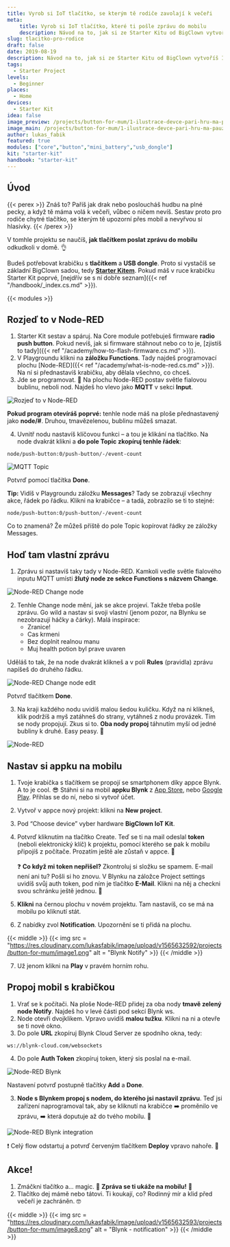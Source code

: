 ```yaml
---
title: Vyrob si IoT tlačítko, se kterým tě rodiče zavolají k večeři
meta:
    title: Vyrob si IoT tlačítko, které ti pošle zprávu do mobilu
    description: Návod na to, jak si ze Starter Kitu od BigClown vytvoříš IoT tlačítko, se kterým tě rodiče zavolají k večeři, když zrovna paříš.
slug: tlacitko-pro-rodice
draft: false
date: 2019-08-19
description: Návod na to, jak si ze Starter Kitu od BigClown vytvoříš IoT tlačítko, se kterým tě rodiče zavolají k večeři, když zrovna paříš.
tags:
  - Starter Project
levels:
  - Beginner
places:
  - Home
devices:
  - Starter Kit
idea: false
image_preview: /projects/button-for-mum/1-ilustrace-devce-pari-hru-ma-pauzu.png
image_main: /projects/button-for-mum/1-ilustrace-devce-pari-hru-ma-pauzu.png
author: lukas_fabik
featured: true
modules: ["core","button","mini_battery","usb_dongle"]
kit: "starter-kit"
handbook: "starter-kit"
---
```


## Úvod

{{< perex >}}
Znáš to? Paříš jak drak nebo posloucháš hudbu na plné pecky, a když tě máma volá k večeři, vůbec o ničem nevíš. Sestav proto pro rodiče chytré tlačítko, se kterým tě upozorní přes mobil a nevyřvou si hlasivky.
{{< /perex >}}

V tomhle projektu se naučíš, **jak tlačítkem poslat zprávu do mobilu** odkudkoli v domě. 👌

Budeš potřebovat krabičku s **tlačítkem** a **USB dongle**. Proto si vystačíš se základní BigClown sadou, tedy [**Starter Kitem**](https://shop.bigclown.com/starter-kit/). Pokud máš v ruce krabičku Starter Kit poprvé, [nejdřív se s ní dobře seznam]({{< ref "/handbook/_index.cs.md" >}}).

{{< modules >}}

## Rozjeď to v Node-RED

1. Starter Kit sestav a spáruj. Na Core module potřebuješ firmware **radio push button**. Pokud nevíš, jak si firmware stáhnout nebo co to je, [zjistíš to tady]({{< ref "/academy/how-to-flash-firmware.cs.md" >}}).
2. V Playgroundu klikni na **záložku Functions**. Tady najdeš programovací plochu [Node-RED]({{< ref "/academy/what-is-node-red.cs.md" >}}). Na ní si přednastavíš krabičku, aby dělala všechno, co chceš.
3. Jde se programovat. 🤞 Na plochu Node-RED postav světle fialovou bublinu, neboli nod. Najdeš ho vlevo jako **MQTT** v sekci **Input**.

![Rozjeď to v Node-RED](https://res.cloudinary.com/lukasfabik/image/upload/v1565632592/projects/button-for-mum/image3.png "Rozjeď to v Node-RED")

**Pokud program otevíráš poprvé:** tenhle node máš na ploše přednastavený jako **node/#**. Druhou, tmavězelenou, bublinu můžeš smazat.

4. Uvnitř nodu nastavíš klíčovou funkci – a tou je klikání na tlačítko. Na node dvakrát klikni a **do pole Topic zkopíruj tenhle řádek**:

```
node/push-button:0/push-button/-/event-count
```

![MQTT Topic](https://res.cloudinary.com/lukasfabik/image/upload/v1565632595/projects/button-for-mum/image9.png "MQTT Topic")

Potvrď pomocí tlačítka **Done**.

**Tip:** Vidíš v Playgroundu záložku **Messages**? Tady se zobrazují všechny akce, řádek po řádku. Klikni na krabičce – a tadá, zobrazilo se ti to stejné:
```
node/push-button:0/push-button/-/event-count
```
Co to znamená? Že můžeš příště do pole Topic kopírovat řádky ze záložky Messages.

## Hoď tam vlastní zprávu

1. Zprávu si nastavíš taky tady v Node-RED. Kamkoli vedle světle fialového inputu MQTT umísti **žlutý node ze sekce Functions s názvem Change**.

![Node-RED Change node](https://res.cloudinary.com/lukasfabik/image/upload/v1565632592/projects/button-for-mum/image7.png "Node-RED Change node")

2. Tenhle Change node mění, jak se akce projeví. Takže třeba pošle zprávu. Go wild a nastav si svoji vlastní (jenom pozor, na Blynku se nezobrazují háčky a čárky). Malá inspirace:
	- Zranice!
	- Cas krmeni
	- Bez doplnit realnou manu
	- Muj health potion byl prave uvaren

Uděláš to tak, že na node dvakrát klikneš a v poli **Rules** (pravidla) zprávu napíšeš do druhého řádku.

![Node-RED Change node edit](https://res.cloudinary.com/lukasfabik/image/upload/v1565632593/projects/button-for-mum/image5.png "Node-RED Change node edit")

Potvrď tlačítkem **Done**.

3. Na kraji každého nodu uvidíš malou šedou kuličku. Když na ni klikneš, klik podržíš a myš zatáhneš do strany, vytáhneš z nodu provázek. Tím se nody propojují.
Zkus si to. **Oba nody propoj** táhnutím myší od jedné bubliny k druhé. Easy peasy. 🙆

![Node-RED](https://res.cloudinary.com/lukasfabik/image/upload/v1565632593/projects/button-for-mum/image6.png "Node-RED")

## Nastav si appku na mobilu

1. Tvoje krabička s tlačítkem se propojí se smartphonem díky appce Blynk. A to je cool. 😎 Stáhni si na mobil **appku Blynk** z [App Store](https://apps.apple.com/us/app/blynk-iot-for-arduino-esp32/id808760481), nebo [Google Play](https://play.google.com/store/apps/details?id=cc.blynk&hl=en). Přihlas se do ní, nebo si vytvoř účet.
2. Vytvoř v appce nový projekt: klikni na **New project**.
3. Pod “Choose device” vyber hardware **BigClown IoT Kit**.
4. Potvrď kliknutím na tlačítko Create. Teď se ti na mail odeslal **token** (neboli elektronický klíč) k projektu, pomocí kterého se pak k mobilu připojíš z počítače. Prozatím ještě ale zůstaň v appce. 📱<br/><br/>
❓ **Co když mi token nepřišel?** Zkontroluj si složku se spamem. E-mail není ani tu? Pošli si ho znovu. V Blynku na záložce Project settings uvidíš svůj auth token, pod ním je tlačítko **E-Mail**. Klikni na něj a checkni svou schránku ještě jednou. 👋

5. **Klikni** na černou plochu v novém projektu. Tam nastavíš, co se má na mobilu po kliknutí stát.
6. Z nabídky zvol **Notification**. Upozornění se ti přidá na plochu.

{{< middle >}}
{{< img src = "https://res.cloudinary.com/lukasfabik/image/upload/v1565632592/projects/button-for-mum/image1.png" alt = "Blynk Notify" >}}
{{< /middle >}}

7. Už jenom klikni na **Play** v pravém horním rohu.


## Propoj mobil s krabičkou

1. Vrať se k počítači. Na ploše Node-RED přidej za oba nody **tmavě zelený node Notify**. Najdeš ho v levé části pod sekcí Blynk ws.
2. Node otevři dvojklikem. Vpravo uvidíš **malou tužku**. Klikni na ni a otevře se ti nové okno.
3. Do pole **URL** zkopíruj Blynk Cloud Server ze spodního okna, tedy:<br/>
```
ws://blynk-cloud.com/websockets
```

4. Do pole **Auth Token** zkopíruj token, který sis poslal na e-mail.

![Node-RED Blynk](https://res.cloudinary.com/lukasfabik/image/upload/v1565632592/projects/button-for-mum/image2.png "Node-RED Blynk")

Nastavení potvrď postupně tlačítky **Add** a **Done**.

3. **Node s Blynkem propoj s nodem, do kterého jsi nastavil zprávu**. Teď jsi zařízení naprogramoval tak, aby se kliknutí na krabičce ➡️ proměnilo ve zprávu, ➡️ která doputuje až do tvého mobilu. 👾

![Node-RED Blynk integration](https://res.cloudinary.com/lukasfabik/image/upload/v1565632593/projects/button-for-mum/image4.png "Node-RED Blynk integration")

❗ Celý flow odstartuj a potvrď červeným tlačítkem **Deploy** vpravo nahoře. 🚨

## Akce!

1. Zmáčkni tlačítko a… magic. 🎇 **Zpráva se ti ukáže na mobilu!** 🙌
2. Tlačítko dej mámě nebo tátovi. Ti koukají, co? Rodinný mír a klid před večeří je zachráněn. 🤓

{{< middle >}}
{{< img src = "https://res.cloudinary.com/lukasfabik/image/upload/v1565632593/projects/button-for-mum/image8.png" alt = "Blynk - notification" >}}
{{< /middle >}}
